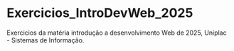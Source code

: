 # Exercicios_IntroDevWeb_2025
Exercicios da matéria introdução a desenvolvimento Web de 2025, Uniplac - Sistemas de Informação.
